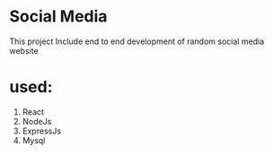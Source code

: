 # Social Media

This project Include end to end development of random social media website

# used: 
1. React
2. NodeJs
3. ExpressJs
4. Mysql


